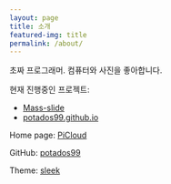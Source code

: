 ```yaml
---
layout: page
title: 소개
featured-img: title
permalink: /about/
---
```


초짜 프로그래머.
컴퓨터와 사진을 좋아합니다. 

현재 진행중인 프로젝트:
- [Mass-slide](https://github.com/potados99/Mass-slide)
- [potados99.github.io](https://github.com/potados99/potados99.github.io)

Home page: [PiCloud](http://210.126.40.176)

GitHub: [potados99](https://github.com/potados99)


Theme: [sleek](https://github.com/janczizikow/sleek)
